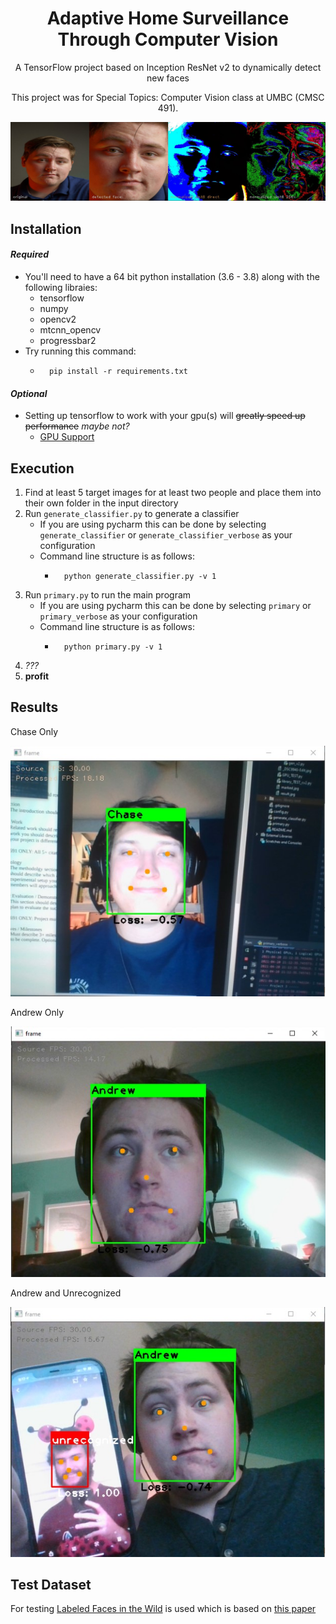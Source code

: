 <h1 align="center">
   Adaptive Home Surveillance Through Computer Vision
</h1>
<p align="center">
   A TensorFlow project based on Inception ResNet v2 to dynamically detect new faces
 </p>
 <p align="center">
  This project was for Special Topics: Computer Vision class at UMBC (CMSC 491).
</p>

![andrew_processing](results/preprocessing.jpg)

## Installation

#### _Required_

* You'll need to have a 64 bit python installation (3.6 - 3.8) along with the following libraies:
    - tensorflow
    - numpy
    - opencv2
    - mtcnn_opencv
    - progressbar2
* Try running this command:
    - ```shell
        pip install -r requirements.txt
        ```
    
#### _Optional_

* Setting up tensorflow to work with your gpu(s) will ~~greatly speed up performance~~ _maybe not?_
    - [GPU Support](https://www.tensorflow.org/install/gpu)

## Execution

1. Find at least 5 target images for at least two people and place them into their own folder in the input directory
2. Run `generate_classifier.py` to generate a classifier
    * If you are using pycharm this can be done by selecting `generate_classifier` or `generate_classifier_verbose` as
      your configuration
    * Command line structure is as follows:
        * ```shell
            python generate_classifier.py -v 1
            ```
3. Run `primary.py` to run the main program
    * If you are using pycharm this can be done by selecting `primary` or `primary_verbose` as your configuration
    * Command line structure is as follows:
        * ```shell
            python primary.py -v 1
            ```
4. _???_
5. **profit**

## Results

Chase Only

![chas](results/chase_only.jpg)

Andrew Only

![andrew](results/andrew_only.jpg)

Andrew and Unrecognized

![unrec](results/andrew_unrec.jpg)

## Test Dataset

For testing [Labeled Faces in the Wild](http://vis-www.cs.umass.edu/lfw/index.html#download) is used which is based
on [this paper](http://vis-www.cs.umass.edu/papers/iccv07alignment.pdf)
